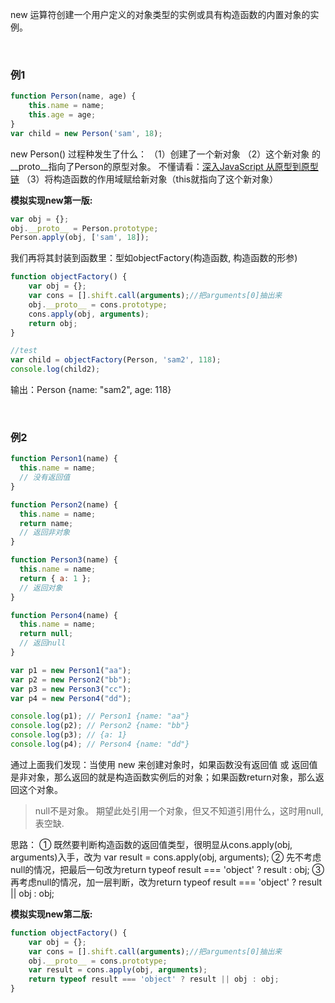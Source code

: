 new 运算符创建一个用户定义的对象类型的实例或具有构造函数的内置对象的实例。

<br>

### 例1
```javascript
function Person(name, age) {
    this.name = name;
    this.age = age;
}
var child = new Person('sam', 18);
```
new Person()  过程种发生了什么：
（1）创建了一个新对象 
（2）这个新对象 的__proto__指向了Person的原型对象。
不懂请看：[深入JavaScript 从原型到原型链](https://blog.csdn.net/b954960630/article/details/84958798)
（3）将构造函数的作用域赋给新对象（this就指向了这个新对象）


**模拟实现new第一版:**

```javascript
var obj = {};	
obj.__proto__ = Person.prototype;
Person.apply(obj, ['sam', 18]);
```
我们再将其封装到函数里：型如objectFactory(构造函数, 构造函数的形参)
```javascript
function objectFactory() {
	var obj = {};
	var cons = [].shift.call(arguments);//把arguments[0]抽出来
	obj.__proto__ = cons.prototype;
	cons.apply(obj, arguments);
	return obj;
}

//test
var child = objectFactory(Person, 'sam2', 118);
console.log(child2);
```
输出：Person {name: "sam2", age: 118}


<br>

### 例2

```javascript
function Person1(name) {
  this.name = name;
  // 没有返回值
}

function Person2(name) {
  this.name = name;
  return name;
  // 返回非对象
}

function Person3(name) {
  this.name = name;
  return { a: 1 };
  // 返回对象
}

function Person4(name) {
  this.name = name;
  return null;
  // 返回null
}

var p1 = new Person1("aa");
var p2 = new Person2("bb");
var p3 = new Person3("cc");
var p4 = new Person4("dd");

console.log(p1); // Person1 {name: "aa"}
console.log(p2); // Person2 {name: "bb"}
console.log(p3); // {a: 1}
console.log(p4); // Person4 {name: "dd"}
```
通过上面我们发现：当使用 new 来创建对象时，如果函数没有返回值 或 返回值是非对象，那么返回的就是构造函数实例后的对象；如果函数return对象，那么返回这个对象。

> null不是对象。
> 期望此处引用一个对象，但又不知道引用什么，这时用null,表空缺.

思路：
① 既然要判断构造函数的返回值类型，很明显从cons.apply(obj, arguments)入手，改为 var result = cons.apply(obj, arguments);
② 先不考虑null的情况，把最后一句改为return typeof result === 'object' ? result : obj;
③再考虑null的情况，加一层判断，改为return typeof result === 'object' ? result || obj : obj;

**模拟实现new第二版:**
```javascript
function objectFactory() {
	var obj = {};
	var cons = [].shift.call(arguments);//把arguments[0]抽出来
	obj.__proto__ = cons.prototype;
	var result = cons.apply(obj, arguments);
	return typeof result === 'object' ? result || obj : obj;
}
```
